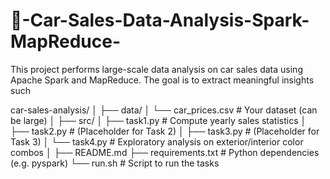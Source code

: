 # 🚗-Car-Sales-Data-Analysis-Spark-MapReduce-
This project performs large-scale data analysis on car sales data using Apache Spark and MapReduce. The goal is to extract meaningful insights such


car-sales-analysis/
│
├── data/
│   └── car_prices.csv         # Your dataset (can be large)
│
├── src/
│   ├── task1.py               # Compute yearly sales statistics
│   ├── task2.py               # (Placeholder for Task 2)
│   ├── task3.py               # (Placeholder for Task 3)
│   └── task4.py               # Exploratory analysis on exterior/interior color combos
│
├── README.md
├── requirements.txt           # Python dependencies (e.g. pyspark)
└── run.sh                    # Script to run the tasks

